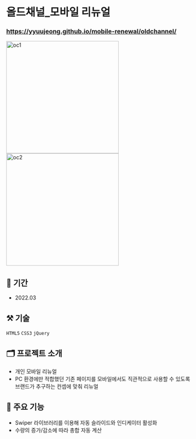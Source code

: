 # 올드채널_모바일 리뉴얼

### <https://yyuujeong.github.io/mobile-renewal/oldchannel/>

<img width="300" alt="oc1" align="center" src="https://github.com/yyuujeong/mobile-renewal/assets/161145357/3d52c855-28d0-45a6-80f8-f18205a9afd2">
<img width="300" alt="oc2" align="center" src="https://github.com/yyuujeong/mobile-renewal/assets/161145357/0006ca42-30a1-4c7d-ac10-c333fb8af87c">

## :date: 기간
- 2022.03

## :hammer_and_pick: 기술
```HTML5``` ```CSS3``` ```jQuery```

## :card_index_dividers: 프로젝트 소개
- 개인 모바일 리뉴얼
- PC 환경에만 적합했던 기존 페이지를 모바일에서도 직관적으로 사용할 수 있도록 브랜드가 추구하는 컨셉에 맞춰 리뉴얼

## :mag_right: 주요 기능
- Swiper 라이브러리를 이용해 자동 슬라이드와 인디케이터 활성화
- 수량의 증가/감소에 따라 총합 자동 계산
